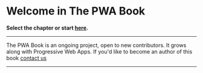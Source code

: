 # Welcome in The PWA Book


**Select the chapter or start [here](/01-Introduction-to-PWA-technology.html).**


------


The PWA Book is an ongoing project, open to new contributors. It grows along with Progressive Web Apps. If you'd like to become an author of this book [contact us](mailto:akwiecien@divante.com)


------